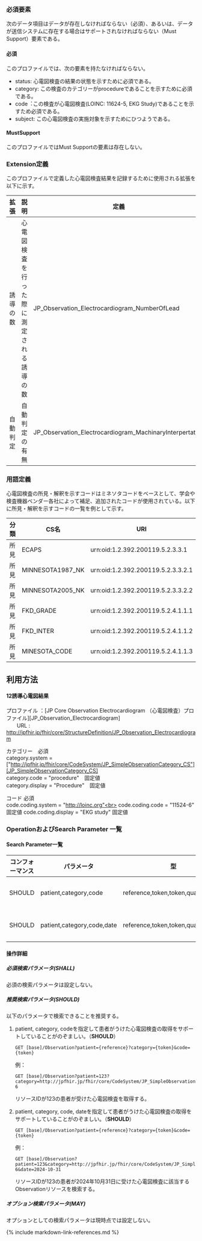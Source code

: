 ### 必須要素

次のデータ項目はデータが存在しなければならない（必須）、あるいは、データが送信システムに存在する場合はサポートされなければならない（Must Support）要素である。

#### 必須
このプロファイルでは、次の要素を持たなければならない。

- status: 心電図検査の結果の状態を示すために必須である。
- category: この検査のカテゴリーがprocedureであることを示すために必須である。
- code︓この検査が心電図検査(LOINC: 11624-5, EKG Study)であることを示すため必須である。
- subject: この心電図検査の実施対象を示すためにひつようである。

#### MustSupport
このプロファイルではMust Supportの要素は存在しない。

### Extension定義

このプロファイルで定義した心電図検査結果を記録するために使用される拡張を以下に示す。

|拡張|説明|定義|値型|
| --- | --- | --- | --- |
|誘導の数|心電図検査を行った際に測定される誘導の数|JP_Observation_Electrocardiogram_NumberOfLead|integer|
|自動判定|自動判定の有無|JP_Observation_Electrocardiogram_MachinaryInterpertation|boolean|


### 用語定義

心電図検査の所見・解釈を示すコードはミネソタコードをベースとして、学会や検査機器ベンダー各社によって補足、追加されたコードが使用されている。以下に所見・解釈を示すコードの一覧を例として示す。

|分類|CS名|URI|
| --- | --- | --- |
|所見|ECAPS|urn:oid:1.2.392.200119.5.2.3.3.1|
|所見|MINNESOTA1987_NK|urn:oid:1.2.392.200119.5.2.3.3.2.1|
|所見|MINNESOTA2005_NK|urn:oid:1.2.392.200119.5.2.3.3.2.2|
|所見|FKD_GRADE|urn:oid:1.2.392.200119.5.2.4.1.1.1|
|所見|FKD_INTER|urn:oid:1.2.392.200119.5.2.4.1.1.2|
|所見|MINESOTA_CODE|urn:oid:1.2.392.200119.5.2.4.1.1.3|


## 利用方法


#### 12誘導心電図結果

プロファイル ：[JP Core Observation Electrocardiogram （心電図検査）プロファイル][JP_Observation_Electrocardiogram]<br>
　　URL :　http://jpfhir.jp/fhir/core/StructureDefinition/JP_Observation_Electrocardiogram<br>

カテゴリー　必須<br>
category.system = ["http://jpfhir.jp/fhir/core/CodeSystem/JP_SimpleObservationCategory_CS"][JP_SimpleObservationCategory_CS]<br>
category.code = "procedure"　固定値<br>
category.display = "Procedure"　固定値<br>

コード 必須　<br>
code.coding.system = "http://loinc.org"<br>
code.coding.code = "11524-6" 固定値
code.coding.display = "EKG study"  固定値

### OperationおよびSearch Parameter 一覧

#### Search Parameter一覧


| コンフォーマンス | パラメータ | 型 | 例 |
| --- | --- | --- | --- |
| SHOULD | patient,category,code | reference,token,token,quantity  | GET [base]/Observation?patient=123&category=vital-signs&code=http://loinc.org\|11524-6 |
| SHOULD | patient,category,code,date | reference,token,token,quantity,date  | GET [base]/Observation?patient=123&category=vital-signs&code=http://loinc.org\|11524-6&date=le2020-12-31 |

#### 操作詳細

##### 必須検索パラメータ(SHALL)


必須の検索パラメータは設定しない。


##### 推奨検索パラメータ(SHOULD)

以下のパラメータで検索できることを推奨する。


1. patient, category, codeを指定して患者がうけた心電図検査の取得をサポートしていることがのぞましい。（**SHOULD**）

   ```
   GET [base]/Observation?patient={reference}?category={token}&code={token}
   ```

   例：

   ```
   GET [base]/Observation?patient=123?category=http://jpfhir.jp/fhir/core/CodeSystem/JP_SimpleObservationCategory_CS|procedure&code=http://loinc.org\|11524-6
   ```

   リソースIDが123の患者が受けた心電図検査を取得する。

1. patient, category, code, dateを指定して患者がうけた心電図検査の取得をサポートしていることがのぞましい。（**SHOULD**）

   ```
   GET [base]/Observation?patient={reference}?category={token}&code={token}
   ```

   例：

   ```
   GET [base]/Observation?patient=123&category=http://jpfhir.jp/fhir/core/CodeSystem/JP_SimpleObservationCategory_CS|procedure&code=http://loinc.org\|11524-6&date=2024-10-31
   ```

   リソースIDが123の患者が2024年10月31日に受けた心電図検査に該当するObservationリソースを検索する。



##### オプション検索パラメータ(**MAY**)

オプションとしての検索パラメータは現時点では設定しない。


{% include markdown-link-references.md %}
